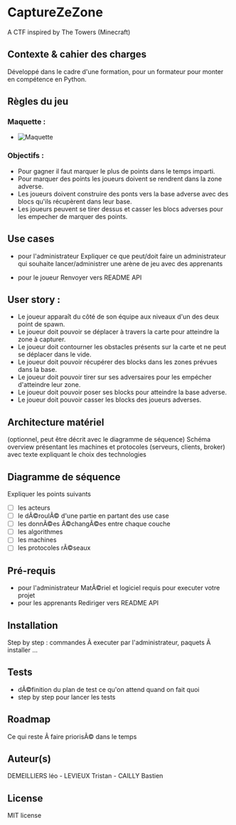 # CaptureZeZone
A CTF inspired by The Towers (Minecraft)

## Contexte & cahier des charges
Développé dans le cadre d'une formation, pour un formateur pour monter en compétence en Python.

## Règles du jeu
### Maquette :
-  ![Maquette](https://github.com/Babstonks/CaptureZeZone/assets/76537635/11055745-8aed-4056-9d10-bae3c3d1be79)

### Objectifs :
-  Pour gagner il faut marquer le plus de points dans le temps imparti.
-  Pour marquer des points les joueurs doivent se rendrent dans la zone adverse.
-  Les joueurs doivent construire des ponts vers la base adverse avec des blocs qu'ils récupèrent dans leur base.
-  Les joueurs peuvent se tirer dessus et casser les blocs adverses pour les empecher de marquer des points.

## Use cases
- pour l'administrateur
Expliquer ce que peut/doit faire un administrateur qui souhaite lancer/administrer une arène de jeu avec des apprenants 

- pour le joueur
Renvoyer vers README API

## User story :
- Le joueur apparaît du côté de son équipe aux niveaux d'un des deux point de spawn.
- Le joueur doit pouvoir se déplacer à travers la carte pour atteindre la zone à capturer.
- Le joueur doit contourner les obstacles présents sur la carte et ne peut se déplacer dans le vide.
- Le joueur doit pouvoir récupérer des blocks dans les zones prévues dans la base.
- Le joueur doit pouvoir tirer sur ses adversaires pour les empécher d'atteindre leur zone.
- Le joueur doit pouvoir poser ses blocks pour atteindre la base adverse.
- Le joueur doit pouvoir casser les blocks des joueurs adverses.

## Architecture matériel 
(optionnel, peut être décrit avec le diagramme de séquence) 
Schéma overview présentant les machines et protocoles (serveurs, clients, broker) avec texte expliquant le choix des technologies 

## Diagramme de séquence
Expliquer les points suivants
- [ ] les acteurs
- [ ] le dÃ©roulÃ© d'une partie en partant des use case
- [ ] les donnÃ©es Ã©changÃ©es entre chaque couche
- [ ] les algorithmes
- [ ] les machines
- [ ] les protocoles rÃ©seaux

## Pré-requis 
- pour l'administrateur
MatÃ©riel et logiciel requis pour executer votre projet
- pour les apprenants 
Rediriger vers README API

## Installation
Step by step : commandes Ã  executer par l'administrateur, paquets Ã  installer ...

## Tests
- dÃ©finition du plan de test ce qu'on attend quand on fait quoi 
- step by step pour lancer les tests

## Roadmap
Ce qui reste Ã  faire priorisÃ© dans le temps

## Auteur(s)
DEMEILLIERS léo - LEVIEUX Tristan - CAILLY Bastien

## License
MIT license
